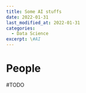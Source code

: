 ```yaml
---
title: Some AI stuffs
date: 2022-01-31
last_modified_at: 2022-01-31
categories:
  - Data Science
excerpt: \#AI
---
```


# People

#TODO
